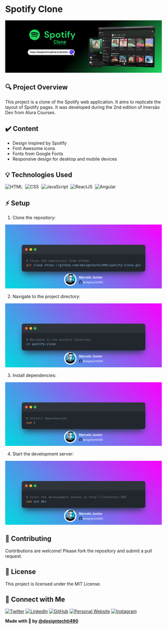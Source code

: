 # Spotify Clone

![Preview](github/preview.png)

## 🔍 Project Overview

This project is a clone of the Spotify web application. It aims to replicate the layout of Spotify pages. It was developed during the 2nd edition of Imersão Dev from Alura Courses.

## ✔️ Content

- Design inspired by Spotify
- Font Awesome icons
- Fonts from Google Fonts
- Responsive design for desktop and mobile devices

## 💡 Technologies Used

![HTML](https://img.shields.io/badge/-HTML-121011?style=for-the-badge&logo=html5)&nbsp;
![CSS](https://img.shields.io/badge/-CSS-121011?style=for-the-badge&logo=CSS3&logoColor=1572B6)&nbsp;
![JavaScript](https://img.shields.io/badge/-JavaScript-121011?style=for-the-badge&logo=javascript)&nbsp;
![ReactJS](https://img.shields.io/badge/-ReactJS-121011?style=for-the-badge&logo=react)&nbsp;
![Angular](https://img.shields.io/badge/-Angular-121011?style=for-the-badge&logo=angular)&nbsp;

## ⚡ Setup

1. Clone the repository:

  ![clone-repo](github/clone-repo.png)

2. Navigate to the project directory:

  ![change-to-directory](github/change-to-directory.png)

3. Install dependencies:

![install-dependencies](github/install-dependencies.png)

4. Start the development server:

  ![start-server](github/start-server.png)

## 🤝 Contributing

Contributions are welcome! Please fork the repository and submit a pull request.

## 📝 License

This project is licensed under the MIT License.

## 📲 Connect with Me

[![Twitter](https://img.shields.io/badge/Twitter-000000?style=for-the-badge&logo=x&logoColor=white)](https://www.twitter.com/designtechtidev)
[![LinkedIn](https://img.shields.io/badge/LinkedIn-0077B5?style=for-the-badge&logo=linkedin&logoColor=white)](https://www.linkedin.com/in/designtechtidev)
[![GitHub](https://img.shields.io/badge/github-%23121011.svg?style=for-the-badge&logo=github&logoColor=white)](https://github.com/designtechti490)
[![Personal Website](https://img.shields.io/badge/Portfólio-%23000000.svg?style=for-the-badge&logo=About.me&logoColor=white)](https://designtechti490.github.io/portfolio-simplificado/)
[![Instagram](https://img.shields.io/badge/Instagram-%23E4405F.svg?style=for-the-badge&logo=Instagram&logoColor=white)](https://www.instagram.com/designtechti.dev)

**Made with 💜 by [@designtechti490](https://github.com/designtechti490)**
